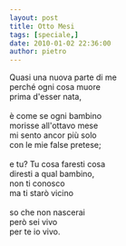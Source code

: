 ```yaml
---
layout: post
title: Otto Mesi
tags: [speciale,]
date: 2010-01-02 22:36:00
author: pietro
---
```

Quasi una nuova parte di me<br/>perché ogni cosa muore<br/>prima d'esser nata,<br/><br/>è come se ogni bambino<br/>morisse all'ottavo mese<br/>mi sento ancor più solo<br/>con le mie false pretese;<br/><br/>e tu? Tu cosa faresti cosa<br/>diresti a qual bambino,<br/>non ti conosco<br/>ma ti starò vicino<br/><br/>so che non nascerai<br/>però sei vivo<br/>per te io vivo.
